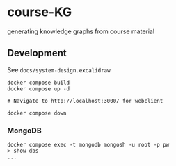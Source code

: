 # course-KG
generating knowledge graphs from course material

## Development
See `docs/system-design.excalidraw`

```shell
docker compose build
docker compose up -d

# Navigate to http://localhost:3000/ for webclient

docker compose down
```

### MongoDB
```shell
docker compose exec -t mongodb mongosh -u root -p pw
> show dbs
...
```